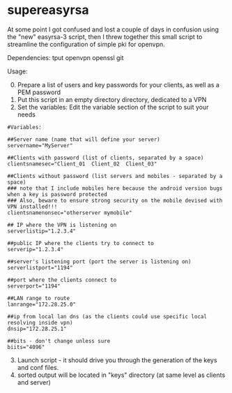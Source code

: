 # supereasyrsa
At some point I got confused and lost a couple of days in confusion using the "new" easyrsa-3 script,
then I threw together this small script to streamline the configuration of simple pki for openvpn.

Dependencies: tput openvpn openssl git

Usage:

0. Prepare a list of users and key passwords for your clients, as well as a PEM password
1. Put this script in an empty directory directory, dedicated to a VPN
2. Set the variables: Edit the variable section of the script to suit your needs
  ```
  #Variables:

  ##Server name (name that will define your server)
  servername="MyServer"

  ##Clients with password (list of clients, separated by a space)
  clientsnamesec="Client_01  Client_02  Client_03"

  ##Clients without password (list servers and mobiles - separated by a space)
  ### note that I include mobiles here because the android version bugs when a key is password protected
  ### Also, beware to ensure strong security on the mobile devised with VPN installed!!!
  clientsnamenonsec="otherserver mymobile"

  ## IP where the VPN is listening on
  serverlistip="1.2.3.4"

  ##public IP where the clients try to connect to
  serverip="1.2.3.4"

  ##server's listening port (port the server is listening on)
  serverlistport="1194"

  ##port where the clients connect to
  serverport="1194"

  ##LAN range to route
  lanrange="172.28.25.0"

  ##ip from local lan dns (as the clients could use specific local resolving inside vpn)
  dnsip="172.28.25.1"

  ##bits - don't change unless sure
  biits="4096"
````
3. Launch script - it should drive you through the generation of the keys and conf files.
4. sorted output will be located in "keys" directory (at same level as clients and server)
